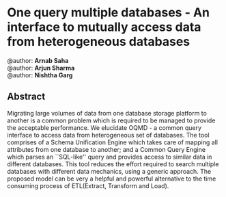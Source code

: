 <h1>One query multiple databases - An interface to mutually access data from heterogeneous databases</h1>
@author: <b>Arnab Saha</b></br>
@author: <b>Arjun Sharma</b></br>
@author: <b>Nishtha Garg</b></br>

<h2>Abstract</h2>
Migrating large volumes of data from one database storage platform to another is a common problem which is required to be managed to provide the acceptable performance. We elucidate OQMD - a common query interface to access data from heterogeneous set of databases. The tool comprises of a Schema Unification Engine which takes care of mapping all attributes from one database to another; and a Common Query Engine which parses an ``SQL-like'' query and provides access to similar data in different databases. This tool reduces the effort required to search multiple databases with different data mechanics, using a generic approach. The proposed model can be very a helpful and powerful alternative to the time consuming process of ETL(Extract, Transform and Load).


